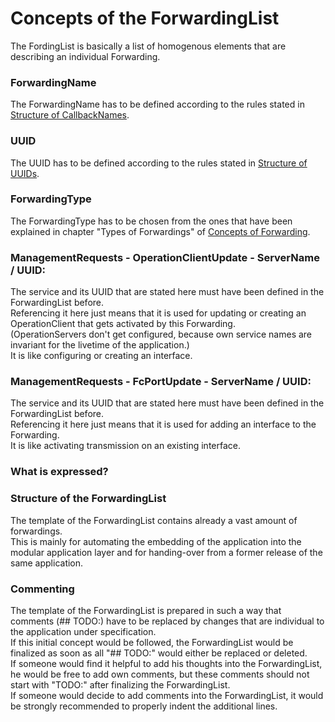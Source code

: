 # Concepts of the ForwardingList

The FordingList is basically a list of homogenous elements that are describing an individual Forwarding.

### ForwardingName
The ForwardingName has to be defined according to the rules stated in [Structure of CallbackNames](../../ElementsApplicationPattern/Names/StructureOfCallbackNames/StructureOfCallbackNames.md).


### UUID
The UUID has to be defined according to the rules stated in [Structure of UUIDs](../../ElementsApplicationPattern/Names/StructureOfUuids/StructureOfUuids.md).


### ForwardingType
The ForwardingType has to be chosen from the ones that have been explained in chapter "Types of Forwardings" of [Concepts of Forwarding](../../ElementsApplicationPattern/Functions/ConceptsOfForwarding/ConceptsOfForwarding.md).


### ManagementRequests - OperationClientUpdate - ServerName / UUID:
The service and its UUID that are stated here must have been defined in the ForwardingList before.  
Referencing it here just means that it is used for updating or creating an OperationClient that gets activated by this Forwarding.  
(OperationServers don't get configured, because own service names are invariant for the livetime of the application.)  
It is like configuring or creating an interface.  


### ManagementRequests - FcPortUpdate - ServerName / UUID:
The service and its UUID that are stated here must have been defined in the ForwardingList before.  
Referencing it here just means that it is used for adding an interface to the Forwarding.  
It is like activating transmission on an existing interface.  






### What is expressed?


### Structure of the ForwardingList

The template of the ForwardingList contains already a vast amount of forwardings.  
This is mainly for automating the embedding of the application into the modular application layer and for handing-over from a former release of the same application.  


### Commenting

The template of the ForwardingList is prepared in such a way that comments (## TODO:) have to be replaced by changes that are individual to the application under specification.  
If this initial concept would be followed, the ForwardingList would be finalized as soon as all "## TODO:" would either be replaced or deleted.  
If someone would find it helpful to add his thoughts into the ForwardingList, he would be free to add own comments, but these comments should not start with "TODO:" after finalizing the ForwardingList.  
If someone would decide to add comments into the ForwardingList, it would be strongly recommended to properly indent the additional lines.

